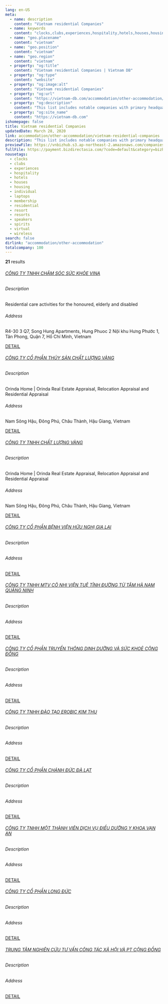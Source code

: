 ```yaml
---
lang: en-US
meta:
  - name: description
    content: "Vietnam residential Companies"
  - name: keywords
    content: "clocks,clubs,experiences,hospitality,hotels,houses,housing,individual,laptops,membership,residential,resort,resorts,speakers,spirits,virtual,wireless,I559000"
  - name: "geo.placename"
    content: "vietnam"
  - name: "geo.position"
    content: "vietnam"
  - name: "geo.region"
    content: "vietnam"
  - property: "og:title"
    content: "Vietnam residential Companies | Vietnam DB"
  - property: "og:type"
    content: "website"
  - property: "og:image:alt"
    content: "Vietnam residential Companies"
  - property: "og:url"
    content: "https://vietnam-db.com/accommodation/other-accommodation/vietnam-residential-companies"
  - property: "og:description"
    content: "This list includes notable companies with primary headquarters located in the Vietnam that are engaged in business activities of residential, updated on March 28, 2020.This list was compiled automatically by our AI-powered algorithm and curated by our team of analysts"
  - property: "og:site_name"
    content: "https://vietnam-db.com"
ishomepage: false
title: Vietnam residential Companies
updatedDate: March 28, 2020
link: accommodation/other-accommodation/vietnam-residential-companies
description: "This list includes notable companies with primary headquarters located in the Vietnam that are engaged in business activities of residential, updated on March 28, 2020.This list was compiled automatically by our AIpowered algorithm and curated by our team of analysts"
previewFile: https://vnbizhub.s3.ap-northeast-2.amazonaws.com/companies/vietnam-residential-companies_preview.xlsx
fullFile: https://payment.bizdirectasia.com/?code=default&category=bizhub&item=vietnam-residential-companies&redirect=https://vietnam-db.com
nousetags: 
  - clocks
  - clubs
  - experiences
  - hospitality
  - hotels
  - houses
  - housing
  - individual
  - laptops
  - membership
  - residential
  - resort
  - resorts
  - speakers
  - spirits
  - virtual
  - wireless
search: false
dirlink: "accommodation/other-accommodation"
totalcompany: 100
---
```


<p class="fs-medium textColorHighlight"><strong>21</strong> results</p>
<div class="bd-item">
    <div class="item-content">
        <h6 class="textColorPrimary item-title"><a class="textColorPrimary" href="/accommodation/other-accommodation/vietnam-residential-companies/level3-vina-healthcare-company-limited-2918297">CÔNG TY TNHH CHĂM SÓC SỨC KHỎE VINA</a></h6>
        <h6 class="bd-label">Description</h6>
        <p>Residential care activities for the honoured, elderly and disabled</p>
        <h6 class="bd-label">Address</h6>
        <p>R4-30 3 Q7, Song Hung Apartments, Hung Phuoc 2 Nội khu Hưng Phước 1, Tân Phong, Quận 7, Hồ Chí Minh, Vietnam</p>
        <p>
            <a class="btn btn-sm btn-primary" href="/accommodation/other-accommodation/vietnam-residential-companies/level3-vina-healthcare-company-limited-2918297">DETAIL <i class="bd-icon ic_arrow_back"></i></a>
        </p>
    </div>
</div>

<div class="bd-item">
    <div class="item-content">
        <h6 class="textColorPrimary item-title"><a class="textColorPrimary" href="/accommodation/other-accommodation/vietnam-residential-companies/level3-goldenquality-seafood-corporation-2648322">CÔNG TY CỔ PHẦN  THỦY SẢN CHẤT LƯỢNG VÀNG</a></h6>
        <h6 class="bd-label">Description</h6>
        <p>Orinda Home | Orinda Real Estate Appraisal, Relocation Appraisal and Residential Appraisal</p>
        <h6 class="bd-label">Address</h6>
        <p>Nam Sông Hậu, Đông Phú, Châu Thành, Hậu Giang, Vietnam</p>
        <p>
            <a class="btn btn-sm btn-primary" href="/accommodation/other-accommodation/vietnam-residential-companies/level3-goldenquality-seafood-corporation-2648322">DETAIL <i class="bd-icon ic_arrow_back"></i></a>
        </p>
    </div>
</div>

<div class="bd-item">
    <div class="item-content">
        <h6 class="textColorPrimary item-title"><a class="textColorPrimary" href="/accommodation/other-accommodation/vietnam-residential-companies/level3-golden-quality-company-limited-2517182">CÔNG TY TNHH CHẤT LƯỢNG VÀNG</a></h6>
        <h6 class="bd-label">Description</h6>
        <p>Orinda Home | Orinda Real Estate Appraisal, Relocation Appraisal and Residential Appraisal</p>
        <h6 class="bd-label">Address</h6>
        <p>Nam Sông Hậu, Đông Phú, Châu Thành, Hậu Giang, Vietnam</p>
        <p>
            <a class="btn btn-sm btn-primary" href="/accommodation/other-accommodation/vietnam-residential-companies/level3-golden-quality-company-limited-2517182">DETAIL <i class="bd-icon ic_arrow_back"></i></a>
        </p>
    </div>
</div>

<div class="bd-item">
    <div class="item-content">
        <h6 class="textColorPrimary item-title"><a class="textColorPrimary" href="/accommodation/other-accommodation/vietnam-residential-companies/level3-gia-lai-friendship-hospital-joint-stock-company-2603970">CÔNG TY CỔ PHẦN BỆNH VIỆN HỮU NGHỊ GIA LAI</a></h6>
        <h6 class="bd-label">Description</h6>
        <p></p>
        <h6 class="bd-label">Address</h6>
        <p></p>
        <p>
            <a class="btn btn-sm btn-primary" href="/accommodation/other-accommodation/vietnam-residential-companies/level3-gia-lai-friendship-hospital-joint-stock-company-2603970">DETAIL <i class="bd-icon ic_arrow_back"></i></a>
        </p>
    </div>
</div>

<div class="bd-item">
    <div class="item-content">
        <h6 class="textColorPrimary item-title"><a class="textColorPrimary" href="/accommodation/other-accommodation/vietnam-residential-companies/level3-cong-ty-tnhh-mtv-co-nhi-vien-tue-tinh-duong-tu-tam-ha-nam-quang-ninh-2710251">CÔNG TY TNHH MTV CÔ NHI VIỆN TUỆ TĨNH ĐƯỜNG TỪ TÂM HÀ NAM QUẢNG NINH</a></h6>
        <h6 class="bd-label">Description</h6>
        <p></p>
        <h6 class="bd-label">Address</h6>
        <p></p>
        <p>
            <a class="btn btn-sm btn-primary" href="/accommodation/other-accommodation/vietnam-residential-companies/level3-cong-ty-tnhh-mtv-co-nhi-vien-tue-tinh-duong-tu-tam-ha-nam-quang-ninh-2710251">DETAIL <i class="bd-icon ic_arrow_back"></i></a>
        </p>
    </div>
</div>

<div class="bd-item">
    <div class="item-content">
        <h6 class="textColorPrimary item-title"><a class="textColorPrimary" href="/accommodation/other-accommodation/vietnam-residential-companies/level3-community-health-and-nutrition-media-joint-stock-company-2955790">CÔNG TY CỔ PHẦN TRUYỀN THÔNG DINH DƯỠNG VÀ SỨC KHOẺ CỘNG ĐỒNG</a></h6>
        <h6 class="bd-label">Description</h6>
        <p></p>
        <h6 class="bd-label">Address</h6>
        <p></p>
        <p>
            <a class="btn btn-sm btn-primary" href="/accommodation/other-accommodation/vietnam-residential-companies/level3-community-health-and-nutrition-media-joint-stock-company-2955790">DETAIL <i class="bd-icon ic_arrow_back"></i></a>
        </p>
    </div>
</div>

<div class="bd-item">
    <div class="item-content">
        <h6 class="textColorPrimary item-title"><a class="textColorPrimary" href="/accommodation/other-accommodation/vietnam-residential-companies/level3-cong-ty-tnhh-dao-tao-erobic-kim-thu-2769503">CÔNG TY TNHH ĐÀO TẠO EROBIC KIM THU</a></h6>
        <h6 class="bd-label">Description</h6>
        <p></p>
        <h6 class="bd-label">Address</h6>
        <p></p>
        <p>
            <a class="btn btn-sm btn-primary" href="/accommodation/other-accommodation/vietnam-residential-companies/level3-cong-ty-tnhh-dao-tao-erobic-kim-thu-2769503">DETAIL <i class="bd-icon ic_arrow_back"></i></a>
        </p>
    </div>
</div>

<div class="bd-item">
    <div class="item-content">
        <h6 class="textColorPrimary item-title"><a class="textColorPrimary" href="/accommodation/other-accommodation/vietnam-residential-companies/level3-chanh-duc-da-lat-joint-stock-company-2522796">CÔNG TY CỔ PHẦN CHÁNH ĐỨC ĐÀ LẠT</a></h6>
        <h6 class="bd-label">Description</h6>
        <p></p>
        <h6 class="bd-label">Address</h6>
        <p></p>
        <p>
            <a class="btn btn-sm btn-primary" href="/accommodation/other-accommodation/vietnam-residential-companies/level3-chanh-duc-da-lat-joint-stock-company-2522796">DETAIL <i class="bd-icon ic_arrow_back"></i></a>
        </p>
    </div>
</div>

<div class="bd-item">
    <div class="item-content">
        <h6 class="textColorPrimary item-title"><a class="textColorPrimary" href="/accommodation/other-accommodation/vietnam-residential-companies/level3-cong-ty-tnhh-mot-thanh-vien-dich-vu-dieu-duong-y-khoa-van-an-2534364">CÔNG TY TNHH MỘT THÀNH VIÊN DỊCH VỤ ĐIỀU DƯỠNG Y KHOA VẠN AN</a></h6>
        <h6 class="bd-label">Description</h6>
        <p></p>
        <h6 class="bd-label">Address</h6>
        <p></p>
        <p>
            <a class="btn btn-sm btn-primary" href="/accommodation/other-accommodation/vietnam-residential-companies/level3-cong-ty-tnhh-mot-thanh-vien-dich-vu-dieu-duong-y-khoa-van-an-2534364">DETAIL <i class="bd-icon ic_arrow_back"></i></a>
        </p>
    </div>
</div>

<div class="bd-item">
    <div class="item-content">
        <h6 class="textColorPrimary item-title"><a class="textColorPrimary" href="/accommodation/other-accommodation/vietnam-residential-companies/level3-long-duc-joint-stock-company-2534216">CÔNG TY CỔ PHẦN LONG ĐỨC</a></h6>
        <h6 class="bd-label">Description</h6>
        <p></p>
        <h6 class="bd-label">Address</h6>
        <p></p>
        <p>
            <a class="btn btn-sm btn-primary" href="/accommodation/other-accommodation/vietnam-residential-companies/level3-long-duc-joint-stock-company-2534216">DETAIL <i class="bd-icon ic_arrow_back"></i></a>
        </p>
    </div>
</div>

<div class="bd-item">
    <div class="item-content">
        <h6 class="textColorPrimary item-title"><a class="textColorPrimary" href="/accommodation/other-accommodation/vietnam-residential-companies/level3-trung-tam-nghien-cuu-tu-van-cong-tac-xa-hoi-va-pt-cong-dong-2501952">TRUNG TÂM NGHIÊN CỨU TƯ VẤN CÔNG TÁC XÃ HỘI VÀ PT CỘNG ĐỒNG</a></h6>
        <h6 class="bd-label">Description</h6>
        <p></p>
        <h6 class="bd-label">Address</h6>
        <p></p>
        <p>
            <a class="btn btn-sm btn-primary" href="/accommodation/other-accommodation/vietnam-residential-companies/level3-trung-tam-nghien-cuu-tu-van-cong-tac-xa-hoi-va-pt-cong-dong-2501952">DETAIL <i class="bd-icon ic_arrow_back"></i></a>
        </p>
    </div>
</div>

